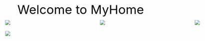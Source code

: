 <html>
<heah>
  <meta charset="utf-8"></meat>
  <style type="text/css">
  .head{
      color:black;font-size:40px;text-align:center;hight:300px;
  }
  .content{
      width:1200px;margin-left:atuo;margin-right:auto;
    }
  .box{
      width:280px;padding:5px;margin:5px;backgrond-color:witch;
      display:inline-block;vertical-align:top;
    }
   </style>
</head>
<body style="margin:0px;">
  <div class="head">Welcome to MyHome</div>
  <div class="content">
      <div class="box"><img src="台北車站.jpg"></img></div>
      <div class="box"><img src="桃園車站.jpg"></img></div>
      <div class="box"><img src="台中車站.jpg"></img></div>
      <div class="box"><img src="台南車站.jpg"></img></div>
  </div>
</body>
</html>

